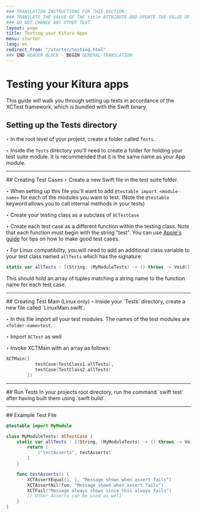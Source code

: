 ```yaml
---
### TRANSLATION INSTRUCTIONS FOR THIS SECTION:
### TRANSLATE THE VALUE OF THE title ATTRIBUTE AND UPDATE THE VALUE OF THE lang ATTRIBUTE.
### DO NOT CHANGE ANY OTHER TEXT.
layout: page
title: Testing your Kitura Apps
menu: starter
lang: en
redirect_from: "/starter/testing.html"
### END HEADER BLOCK - BEGIN GENERAL TRANSLATION
---
```


<div class="titleBlock">
	<h1>Testing your Kitura apps</h1>
	<p>This guide will walk you through setting up tests in accordance of the XCTest framework, which is bundled with the Swift binary.</p>
</div>

## Setting up the Tests directory
<span class="arrow">&#8227;</span> In the root level of your project, create a folder called `Tests`.

<span class="arrow">&#8227;</span> Inside the `Tests` directory you'll need to create a folder for holding your test suite module. It is recommended that it is the same name as your App module.

<hr>
## Creating Test Cases
<span class="arrow">&#8227;</span> Create a new Swift file in the test suite folder.

<span class="arrow">&#8227;</span> When setting up this file you'll want to add `@testable import <module-name>` for each of the modules you want to test. (Note the `@testable` keyword allows you to call internal methods in your tests)

<span class="arrow">&#8227;</span> Create your testing class as a subclass of `XCTestCase`

<span class="arrow">&#8227;</span> Create each test case as a different function within the testing class. Note that each function must begin with the string "test". You can use [Apple's guide](https://developer.apple.com/library/mac/documentation/DeveloperTools/Conceptual/testing_with_xcode/chapters/04-writing_tests.html) for tips on how to make good test cases.

<span class="arrow">&#8227;</span> For Linux compatibility, you will need to add an additional class variable to your test class named `allTests` which has the signature:

```swift
static var allTests : [(String, (MyModuleTests) -> () throws -> Void)]
```

This should hold an array of tuples matching a string name to the function name for each test case.

<hr>
## Creating Test Main (Linux only)
<span class="arrow">&#8227;</span> Inside your `Tests` directory, create a new file called `LinuxMain.swift`.

<span class="arrow">&#8227;</span> In this file import all your test modules. The names of the test modules are `<folder-name>test`.

<span class="arrow">&#8227;</span> Import `XCTest` as well

<span class="arrow">&#8227;</span> Invoke XCTMain with an array as follows:

```swift
XCTMain([
           testCase(TestClass1.allTests),
           testCase(TestClass2.allTests)
        ])
```

<hr>
## Run Tests
In your projects root directory, run the command `swift test` after having built them using `swift build`.

<hr>
## Example Test File

```swift
@testable import MyModule

class MyModuleTests: XCTestCase {
    static var allTests : [(String, (MyModuleTests) -> () throws -> Void)] {
        return [
            ("testAsserts", testAsserts)
        ]
    }

    func testAsserts() {
        XCTAssertEqual(1, 1, "Message shown when assert fails")
        XCTAssertNil(foo, "Message shown when assert fails")
        XCTFail("Message always shows since this always fails")
        // Other Asserts can be used as well
    }
}
```
